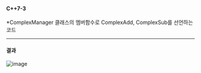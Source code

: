 #### C++7-3
  *ComplexManager 클래스의 멤버함수로 ComplexAdd, ComplexSub를 선언하는 코드

---
#### 결과
![image](https://github.com/user-attachments/assets/4d054457-e0bc-438b-b28a-04435ed74b38)

